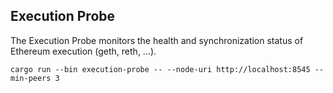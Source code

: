 ## Execution Probe

The Execution Probe monitors the health and synchronization status of Ethereum execution (geth, reth, ...).

```
cargo run --bin execution-probe -- --node-uri http://localhost:8545 --min-peers 3
```
